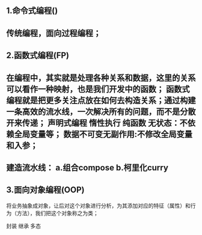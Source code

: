 ## 1.命令式编程()
传统编程，面向过程编程；
----
## 2.函数式编程(FP)
在编程中，其实就是处理各种关系和数据，这里的关系可以看作一种映射，也是我们开发中的函数；
函数式编程就是把更多关注点放在如何去构造关系；通过构建一条高效的流水线，一次解决所有的问题，而不是分散开来传递；
声明式编程
惰性执行
**纯函数**
**无状态：不依赖全局变量等；**
**数据不可变无副作用:不修改全局变量和入参；**
----
建造流水线：
a.组合compose
b.柯里化curry
----
## 3.面向对象编程(OOP)
将业务抽象成对象，让后对这个对象进行分析，为其添加对应的特征（属性）和行为（方法），我们把这个对象称之为类；

封装
继承 
多态
